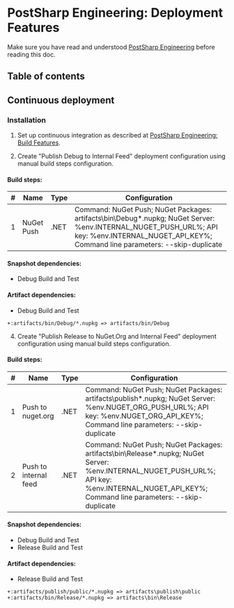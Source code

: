 # PostSharp Engineering: Deployment Features

Make sure you have read and understood [PostSharp Engineering](../README.md) before reading this doc.

## Table of contents

## Continuous deployment

### Installation

1. Set up continuous integration as described at [PostSharp Engineering: Build Features](../build/README.md#continuous-integration).

2. Create "Publish Debug to Internal Feed" deployment configuration using manual build steps configuration.

#### Build steps:

| # | Name | Type | Configuration |
| - | ---- | ---- | ------------- |
| 1 | NuGet Push | .NET | Command: NuGet Push; NuGet Packages: artifacts\bin\Debug\*.nupkg; NuGet Server: %env.INTERNAL_NUGET_PUSH_URL%; API key: %env.INTERNAL_NUGET_API_KEY%; Command line parameters: --skip-duplicate |

#### Snapshot dependencies:

- Debug Build and Test

#### Artifact dependencies:

- Debug Build and Test

```
+:artifacts/bin/Debug/*.nupkg => artifacts/bin/Debug
```

4. Create "Publish Release to NuGet.Org and Internal Feed" deployment configuration using manual build steps configuration.

#### Build steps:

| # | Name | Type | Configuration |
| - | ---- | ---- | ------------- |
| 1 | Push to nuget.org | .NET | Command: NuGet Push; NuGet Packages: artifacts\publish\*.nupkg; NuGet Server: %env.NUGET_ORG_PUSH_URL%; API key: %env.NUGET_ORG_API_KEY%; Command line parameters: --skip-duplicate |
| 2 | Push to internal feed | .NET | Command: NuGet Push; NuGet Packages: artifacts\bin\Release\*.nupkg; NuGet Server: %env.INTERNAL_NUGET_PUSH_URL%; API key: %env.INTERNAL_NUGET_API_KEY%; Command line parameters: --skip-duplicate |

#### Snapshot dependencies:

- Debug Build and Test
- Release Build and Test

#### Artifact dependencies:

- Release Build and Test

```
+:artifacts/publish/public/*.nupkg => artifacts\publish\public
+:artifacts/bin/Release/*.nupkg => artifacts\bin\Release
```